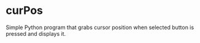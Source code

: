 # curPos
Simple Python program that grabs cursor position when selected button is pressed and displays it.
